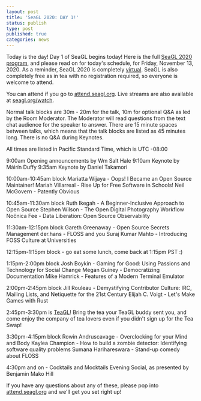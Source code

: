 ```yaml
---
layout: post
title: 'SeaGL 2020: DAY 1!'
status: publish
type: post
published: true
categories: news
---
```


Today is the day!  Day 1 of SeaGL begins today! Here is the full [SeaGL 2020 program](https://osem.seagl.org/conferences/seagl2020/schedule), and please read on for today's schedule, for Friday, November 13, 2020.  As a reminder, SeaGL 2020 is completely [virtual](https://seagl.org/news/2020/05/05/virtualconf-2020.html).  SeaGL is also completely free as in tea with no registration required, so everyone is welcome to attend.

You can attend if you go to [attend.seagl.org](https://attend.seagl.org).  Live streams are also available at [seagl.org/watch](https://seagl.org/watch).

Normal talk blocks are 30m - 20m for the talk, 10m for optional Q&A as led by the Room Moderator.  The Moderator will read questions from the text chat audience for the speaker to answer.  There are 15 minute spaces between talks, which means that the talk blocks are listed as 45 minutes long.  There is no Q&A during Keynotes.

All times are listed in Pacific Standard Time, which is UTC -08:00

9:00am Opening announcements by Wm Salt Hale
9:10am Keynote by Máirín Duffy
9:35am Keynote by Daniel Takamori

10:00am-10:45am block
Mariatta Wijaya - Oops! I Became an Open Source Maintainer!
Mariah Villarreal - Rise Up for Free Software in Schools!
Neil McGovern - Patently Obvious

10:45am-11:30am block
Ruth Ikegah - A Beginner-Inclusive Approach to Open Source
Stephen Wilson - The Open Digital Photography Workflow
Nočnica Fee - Data Liberation: Open Source Observability

11:30am-12:15pm block
Gareth Greenaway - Open Source Secrets Management
der.hans - FLOSS and you
Suraj Kumar Mahto - Introducing FOSS Culture at Universities

12:15pm-1:15pm block - go eat some lunch, come back at 1:15pm PST :)

1:15pm-2:00pm block
Josh Boykin - Gaming for Good: Using Passions and Technology for Social Change
Megan Guiney - Democratizing Documentation
Mike Hamrick - Features of a Modern Terminal Emulator

2:00pm-2:45pm block
Jill Rouleau - Demystifying Contributor Culture: IRC, Mailing Lists, and Netiquette for the 21st Century
Elijah C. Voigt - Let's Make Games with Rust

2:45pm-3:30pm is [TeaGL](https://seagl.org/news/2020/09/25/teagl-online.html)!  Bring the tea your TeaGL buddy sent you, and come enjoy the company of tea lovers even if you didn't sign up for the Tea Swap!

3:30pm-4:15pm block
Rowin Andruscavage - Overclocking for your Mind and Body
Kaylea Champion - How to build a zombie detector: Identifying software quality problems
Sumana Harihareswara - Stand-up comedy about FLOSS

4:30pm and on - Cocktails and Mocktails Evening Social, as presented by Benjamin Mako Hill

If you have any questions about any of these, please pop into [attend.seagl.org](https://attend.seagl.org) and we'll get you set right up!
